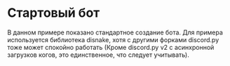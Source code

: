 # Стартовый бот

В данном примере показано стандартное создание бота. Для примера используется библиотека disnake, хотя с другими форками discord.py тоже может спокойно работать (Кроме discord.py v2 с асинхронной загрузков когов, это единственное, что следует учитывать).
